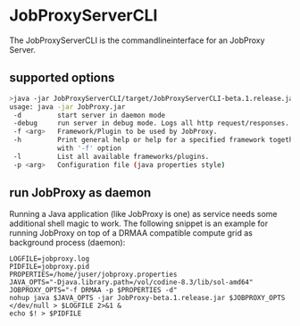 # JobProxyServerCLI

The JobProxyServerCLI is the commandlineinterface for an JobProxy Server.

## supported options

~~~BASH
>java -jar JobProxyServerCLI/target/JobProxyServerCLI-beta.1.release.jar 
usage: java -jar JobProxy.jar
 -d         start server in daemon mode
 -debug     run server in debug mode. Logs all http request/responses.
 -f <arg>   Framework/Plugin to be used by JobProxy.
 -h         Print general help or help for a specified framework together
            with '-f' option
 -l         List all available frameworks/plugins.
 -p <arg>   Configuration file (java properties style)
~~~

## run JobProxy as daemon

Running a Java application (like JobProxy is one) as service needs some additional 
shell magic to work. The following snippet is an example for running JobProxy on top 
of a DRMAA compatible compute grid as background process (daemon):


~~~
LOGFILE=jobproxy.log
PIDFILE=jobproxy.pid
PROPERTIES=/home/juser/jobproxy.properties
JAVA_OPTS="-Djava.library.path=/vol/codine-8.3/lib/sol-amd64"
JOBPROXY_OPTS="-f DRMAA -p $PROPERTIES -d"
nohup java $JAVA_OPTS -jar JobProxy-beta.1.release.jar $JOBPROXY_OPTS </dev/null > $LOGFILE 2>&1 &
echo $! > $PIDFILE
~~~